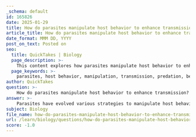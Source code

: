 ```yaml
---
_schema: default
id: 165826
date: 2025-01-29
title: How do parasites manipulate host behavior to enhance transmission?
article_title: How do parasites manipulate host behavior to enhance transmission?
date_format: MMM DD, YYYY
post_on_text: Posted on
seo:
  title: QuickTakes | Biology
  page_description: >-
    This content explores how parasites manipulate host behavior to enhance their transmission, discussing mechanisms like behavioral alteration, increased visibility, risky behaviors, and physiological changes.
  page_keywords: >-
    parasites, host behavior, manipulation, transmission, predation, behavioral alteration, increased visibility, risky behaviors, Toxoplasma gondii, physiological changes, ecological interactions, prevention, control measures, parasitic diseases
author: QuickTakes
question: >-
    How do parasites manipulate host behavior to enhance transmission?
answer: >-
    Parasites have evolved various strategies to manipulate host behavior, enhancing their own transmission to new hosts. This manipulation can occur through several mechanisms:\n\n1. **Behavioral Alteration**: Some parasites induce changes in the behavior of their hosts that increase the likelihood of transmission. For instance, certain parasites may make their hosts more susceptible to predation. A classic example is the parasitic wasp *Hymenoepimecis argyraphaga*, which alters the behavior of its caterpillar host, causing it to climb to a higher location where it is more likely to be eaten by birds. This predation is crucial for the parasite's life cycle, as it needs to be ingested by the bird to continue its development.\n\n2. **Increased Visibility**: Some parasites can manipulate their hosts to become more conspicuous to predators. This can involve changes in coloration, movement patterns, or activity levels. By making the host more visible, the parasite increases the chances of being transmitted when the host is consumed by a suitable predator.\n\n3. **Induction of Risky Behaviors**: Certain parasites can induce behaviors in their hosts that are typically risky, such as increased exploration or reduced fear of predators. For example, the protozoan *Toxoplasma gondii* has been shown to alter the behavior of infected rodents, making them less fearful of cats, which are the definitive hosts for the parasite. This manipulation not only benefits the parasite by facilitating its transmission but also highlights the complex interactions between hosts and parasites.\n\n4. **Physiological Changes**: In addition to behavioral changes, some parasites can induce physiological alterations in their hosts that may affect behavior. For example, they may influence the host's hormonal balance, leading to changes in stress responses or reproductive behaviors that favor the parasite's life cycle.\n\nUnderstanding these manipulation strategies is crucial for developing effective prevention and control measures for parasitic diseases. By recognizing how parasites influence host behavior, researchers and public health officials can better predict and manage outbreaks, particularly in environments where ecological conditions favor the spread of these parasites.
subject: Biology
file_name: how-do-parasites-manipulate-host-behavior-to-enhance-transmission.md
url: /learn/biology/questions/how-do-parasites-manipulate-host-behavior-to-enhance-transmission
score: -1.0
---
```


&nbsp;